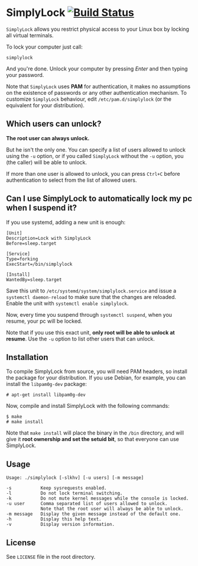 # SimplyLock [![Build Status](https://travis-ci.org/95ulisse/simplylock.svg?branch=master)](https://travis-ci.org/95ulisse/simplylock)

`SimplyLock` allows you restrict physical access to your Linux box by locking all virtual terminals.

To lock your computer just call:

```
simplylock
```

And you're done. Unlock your computer by pressing *Enter* and then typing your password.

Note that `SimplyLock` uses **PAM** for authentication, it makes no assumptions on the existence
of passwords or any other authentication mechanism. To customize `SimplyLock` behaviour, edit
`/etc/pam.d/simplylock` (or the equivalent for your distribution).

## Which users can unlock?

**The root user can always unlock.**

But he isn't the only one. You can specify a list of users allowed to unlock using the `-u` option,
or if you called `SimplyLock` without the `-u` option, you (the caller) will be able to unlock.

If more than one user is allowed to unlock, you can press `Ctrl+C` before authentication to
select from the list of allowed users.

## Can I use SimplyLock to automatically lock my pc when I suspend it?

If you use systemd, adding a new unit is enough:

```
[Unit]
Description=Lock with SimplyLock
Before=sleep.target

[Service]
Type=forking
ExecStart=/bin/simplylock

[Install]
WantedBy=sleep.target
```

Save this unit to `/etc/systemd/system/simplylock.service` and issue a `systemctl daemon-reload`
to make sure that the changes are reloaded. Enable the unit with `systemctl enable simplylock`.

Now, every time you suspend through `systemctl suspend`, when you resume, your pc will be locked.

Note that if you use this exact unit, **only root will be able to unlock at resume**.
Use the `-u` option to list other users that can unlock.

## Installation

To compile SimplyLock from source, you will need PAM headers, so install the package for your
distribution. If you use Debian, for example, you can install the `libpam0g-dev` package:

```
# apt-get install libpam0g-dev
```

Now, compile and install SimplyLock with the following commands:

```
$ make
# make install
```

Note that `make install` will place the binary in the `/bin` directory, and will give it
**root ownership and set the setuid bit**, so that everyone can use SimplyLock.

## Usage

```
Usage: ./simplylock [-slkhv] [-u users] [-m message]

-s           Keep sysrequests enabled.
-l           Do not lock terminal switching.
-k           Do not mute kernel messages while the console is locked.
-u user      Comma separated list of users allowed to unlock.
             Note that the root user will always be able to unlock.
-m message   Display the given message instead of the default one.
-h           Display this help text.
-v           Display version information.
```

## License

See `LICENSE` file in the root directory.
